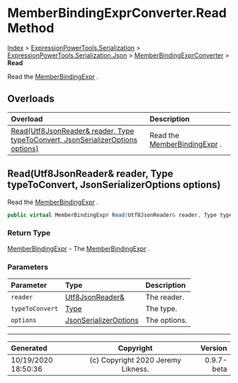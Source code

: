 ﻿# MemberBindingExprConverter.Read Method

[Index](../index.md) > [ExpressionPowerTools.Serialization](ExpressionPowerTools.Serialization.a.md) > [ExpressionPowerTools.Serialization.Json](ExpressionPowerTools.Serialization.Json.n.md) > [MemberBindingExprConverter](ExpressionPowerTools.Serialization.Json.MemberBindingExprConverter.cs.md) > **Read**

Read the [MemberBindingExpr](ExpressionPowerTools.Serialization.Serializers.MemberBindingExpr.cs.md) .

## Overloads

| Overload | Description |
| :-- | :-- |
| [Read(Utf8JsonReader& reader, Type typeToConvert, JsonSerializerOptions options)](#readutf8jsonreader&-reader-type-typetoconvert-jsonserializeroptions-options) | Read the [MemberBindingExpr](ExpressionPowerTools.Serialization.Serializers.MemberBindingExpr.cs.md) . |
## Read(Utf8JsonReader& reader, Type typeToConvert, JsonSerializerOptions options)

Read the [MemberBindingExpr](ExpressionPowerTools.Serialization.Serializers.MemberBindingExpr.cs.md) .

```csharp
public virtual MemberBindingExpr Read(Utf8JsonReader& reader, Type typeToConvert, JsonSerializerOptions options)
```

### Return Type

 [MemberBindingExpr](ExpressionPowerTools.Serialization.Serializers.MemberBindingExpr.cs.md)  - The [MemberBindingExpr](ExpressionPowerTools.Serialization.Serializers.MemberBindingExpr.cs.md) .

### Parameters

| Parameter | Type | Description |
| :-- | :-- | :-- |
| `reader` | [Utf8JsonReader&](https://docs.microsoft.com/dotnet/api/system.text.json.utf8jsonreader&) | The reader. |
| `typeToConvert` | [Type](https://docs.microsoft.com/dotnet/api/system.type) | The type. |
| `options` | [JsonSerializerOptions](https://docs.microsoft.com/dotnet/api/system.text.json.jsonserializeroptions) | The options. |



---

| Generated | Copyright | Version |
| :-- | :-: | --: |
| 10/19/2020 18:50:36 | (c) Copyright 2020 Jeremy Likness. | 0.9.7-beta |
